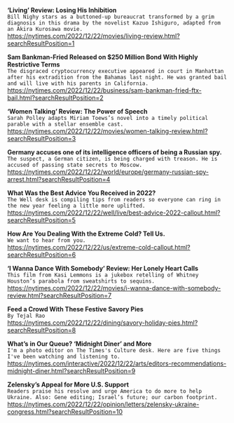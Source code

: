 **‘Living’ Review: Losing His Inhibition**\
`Bill Nighy stars as a buttoned-up bureaucrat transformed by a grim diagnosis in this drama by the novelist Kazuo Ishiguro, adapted from an Akira Kurosawa movie.`\
https://nytimes.com/2022/12/22/movies/living-review.html?searchResultPosition=1

**Sam Bankman-Fried Released on $250 Million Bond With Highly Restrictive Terms**\
`The disgraced cryptocurrency executive appeared in court in Manhattan after his extradition from the Bahamas last night. He was granted bail and will live with his parents in California.`\
https://nytimes.com/2022/12/22/business/sam-bankman-fried-ftx-bail.html?searchResultPosition=2

**‘Women Talking’ Review: The Power of Speech**\
`Sarah Polley adapts Miriam Toews’s novel into a timely political parable with a stellar ensemble cast.`\
https://nytimes.com/2022/12/22/movies/women-talking-review.html?searchResultPosition=3

**Germany accuses one of its intelligence officers of being a Russian spy.**\
`The suspect, a German citizen, is being charged with treason. He is accused of passing state secrets to Moscow.`\
https://nytimes.com/2022/12/22/world/europe/germany-russian-spy-arrest.html?searchResultPosition=4

**What Was the Best Advice You Received in 2022?**\
`The Well desk is compiling tips from readers so everyone can ring in the new year feeling a little more uplifted.`\
https://nytimes.com/2022/12/22/well/live/best-advice-2022-callout.html?searchResultPosition=5

**How Are You Dealing With the Extreme Cold? Tell Us.**\
`We want to hear from you.`\
https://nytimes.com/2022/12/22/us/extreme-cold-callout.html?searchResultPosition=6

**‘I Wanna Dance With Somebody’ Review: Her Lonely Heart Calls**\
`This film from Kasi Lemmons is a jukebox retelling of Whitney Houston’s parabola from sweatshirts to sequins.`\
https://nytimes.com/2022/12/22/movies/i-wanna-dance-with-somebody-review.html?searchResultPosition=7

**Feed a Crowd With These Festive Savory Pies**\
`By Tejal Rao`\
https://nytimes.com/2022/12/22/dining/savory-holiday-pies.html?searchResultPosition=8

**What’s in Our Queue? ‘Midnight Diner’ and More**\
`I'm a photo editor on The Times's Culture desk. Here are five things I've been watching and listening to.`\
https://nytimes.com/interactive/2022/12/22/arts/editors-recommendations-midnight-diner.html?searchResultPosition=9

**Zelensky’s Appeal for More U.S. Support**\
`Readers praise his resolve and urge America to do more to help Ukraine. Also: Gene editing; Israel’s future; our carbon footprint. `\
https://nytimes.com/2022/12/22/opinion/letters/zelensky-ukraine-congress.html?searchResultPosition=10

